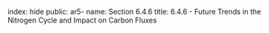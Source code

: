 index: hide
public: ar5-
name: Section 6.4.6
title: 6.4.6 - Future Trends in the Nitrogen Cycle and Impact on Carbon Fluxes


